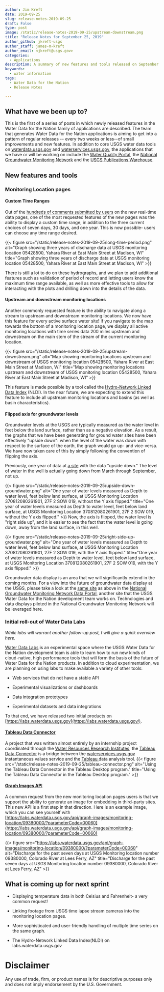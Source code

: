 ```yaml
---
author: Jim Kreft
date: 2019-09-25
slug: release-notes-2019-09-25
draft: False
type: post
image: /static/release-notes-2019-09-25/upstream-downstream.png
title: "Release Notes for September 25, 2019"
author_github: jkreft-usgs
author_staff: james-m-kreft
author_email: <jkreft@usgs.gov>
categories:
  - Applications
description: A summary of new features and tools released on September 25, 2019
keywords:
  - water information
tags:
  - Water Data for the Nation
  - Release Notes

---
```


## What have we been up to?

This is the first of a series of posts in which newly released features in the Water Data for the Nation family of applications are described. The team that generates Water Data for the Nation applications is aiming to get into a pattern of regular releases -- every two weeks or less--of small improvements and new features. In addition to core USGS water data tools on [waterdata.usgs.gov](https://waterdata.usgs.gov/nwis) and [waterservices.usgs.gov,](https://waterservices.usgs.gov/) the applications that we have or will be working on include the [Water Quality Portal](https://www.waterqualitydata.us/), the [National Groundwater Monitoring Network](https://cida.usgs.gov/ngwmn/) and the [USGS Publications Warehouse](https://pubs.er.usgs.gov/).

## New features and tools

### Monitoring Location pages

#### Custom Time Ranges

Out of the [hundreds of comments submitted by users](https://waterdata.usgs.gov/blog/wdfn-firstlook/) on the new real-time data pages, one of the most requested features of the new pages was the ability to display a custom time range, in addition to the three current choices of seven days, 30 days, and one year. This is now possible- users can choose any time range desired.

{{< figure src="/static/release-notes-2019-09-25/long-time-period.png" alt="Graph showing three years of discharge data at USGS monitoring location 05428500, Yahara River at East Main Street at Madison, WI" title="Graph showing three years of discharge data at USGS monitoring location 05428500, Yahara River at East Main Street at Madison, WI" >}}

There is still a lot to do on these hydrographs, and we plan to add additional features such as validation of period of record and letting users know the maximum time range available, as well as more effective tools to allow for interacting with the plots and drilling down into the details of the data.

#### Upstream and downstream monitoring locations

Another commonly requested feature is the ability to navigate along a stream to upstream and downstream monitoring locations. We now have this feature for every active surface water site! If you navigate to the map towards the bottom of a monitoring location page, we display all active monitoring locations with time series data 200 miles upstream and downstream on the main stem of the stream of the current monitoring location.

{{< figure src="/static/release-notes-2019-09-25/upstream-downstream.png" alt="Map showing monitoring locations upstream and downstream of USGS monitoring location 05428500, Yahara River at East Main Street at Madison, WI" title="Map showing monitoring locations upstream and downstream of USGS monitoring location 05428500, Yahara River at East Main Street at Madison, WI" >}}


This feature is made possible by a tool called the [Hydro-Network Linked Data Index](https://waterdata.usgs.gov/blog/nldi-intro/) (NLDI). In the near future, we are expecting to extend this feature to include all upstream monitoring locations and basins (as well as basin characteristics).

#### Flipped axis for groundwater levels

Groundwater levels at the USGS are typically measured as the water level in feet below the land surface, rather than as a negative elevation. As a result, the graphs that we have been generating for ground water sites have been effectively "upside down": when the level of the water was down with respect to the surface of the earth, the graph would go up- and vice-versa. We have now taken care of this by simply following the convention of flipping the axis.

Previously, one year of data at [a site](https://waterdata.usgs.gov/monitoring-location/370812080261901/) with the data "upside down."  The level of water in the well is actually going down from March through September, not up.

{{< figure src="/static/release-notes-2019-09-25/upside-down-groundwater.png" alt="One year of water levels measured as Depth to water level, feet below land surface, at USGS Monitoring Location 370812080261901, 27F 2 SOW 019, without the Y axis flipped." title="One year of water levels measured as Depth to water level, feet below land surface, at USGS Monitoring Location 370812080261901, 27F 2 SOW 019, without the Y axis flipped." >}}
Now, the axis is flipped, the water level is "right side up", and it is easier to see the fact that the water level is going down, away from the land surface, in this well.

{{< figure src="/static/release-notes-2019-09-25/right-side-up-groundwater.png" alt="One year of water levels measured as Depth to water level, feet below land surface, at USGS Monitoring Location 370812080261901, 27F 2 SOW 019, with the Y axis flipped." title="One year of water levels measured as Depth to water level, feet below land surface, at USGS Monitoring Location 370812080261901, 27F 2 SOW 019, with the Y axis flipped." >}}

Groundwater data display is an area that we will significantly extend in the coming months.  For a view into the future of groundwater data display at the USGS, please take a look at the [same site](https://cida.usgs.gov/ngwmn/provider/USGS/site/370812080261901/) as above in the [National Groundwater Monitoring Network Data Porta](https://cida.usgs.gov/ngwmn/)[l](https://cida.usgs.gov/ngwmn/), another site that the USGS Water Data for the Nation development team works on. Technologies and data displays piloted in the National Groundwater Monitoring Network will be leveraged here.

### Initial roll-out of Water Data Labs

*While labs will warrant another follow-up post, I will give a quick overview here.*

[Water Data Labs](https://labs.waterdata.usgs.gov/) is an experimental space where the USGS Water Data for the Nation  development team is able to learn how to run new kinds of cloud-native, high performance tools that will form the basis of the future of Water Data for the Nation products. In addition to cloud experimentation, we are planning on using labs to make available a variety of other tools:

* Web services that do not have a stable API

* Experimental visualizations or dashboards

* Data integration prototypes

* Experimental datasets and data integrations

To that end, we have released two initial products on [https://labs.waterdata.usgs.gov](https://labs.waterdata.usgs.gov/).

#### [Tableau Data Connector](https://labs.waterdata.usgs.gov/about-connector/)

A project that was written almost entirely by an internship project coordinated through the [Water Resources Research Institutes](https://water.usgs.gov/wrri/index.php), the [Tableau Data Connector](https://labs.waterdata.usgs.gov/about-connector/) is a bridge between the [waterservices.usgs.gov](https://waterservices.usgs.gov/) instantaneous values service and the [Tableau ](https://www.tableau.com/)data analysis tool.
{{< figure src="/static/release-notes-2019-09-25/tableau-connector.png" alt="Using the Tableau Data Connector in the Tableau Desktop program."  title="Using the Tableau Data Connector in the Tableau Desktop program." >}}

#### [Graph Images API](https://https//labs.waterdata.usgs.gov/about-graph-image-api/)

A common request from the new monitoring location pages users is that we support the ability to generate an image for embedding in third-party sites. This new API is a first step in that direction.  Here is an example image, which you can see yourself with [https://labs.waterdata.usgs.gov/api/graph-images/monitoring-location/09380000/?parameterCode=00060](https://labs.waterdata.usgs.gov/api/graph-images/monitoring-location/09380000/?parameterCode=00060)

{{< figure src="https://labs.waterdata.usgs.gov/api/graph-images/monitoring-location/09380000/?parameterCode=00060" alt="Discharge for the past seven days at USGS Monitoring location number 09380000, Colorado River at Lees Ferry, AZ" title="Discharge for the past seven days at USGS Monitoring location number 09380000, Colorado River at Lees Ferry, AZ" >}}




## What is coming up for next sprint

* Displaying temperature data in both Celsius and Fahrenheit- a very common request!

* Linking footage from USGS time lapse stream cameras into the monitoring location pages.

* More sophisticated and user-friendly handling of multiple time series on the same graph.

* The Hydro-Network Linked Data Index(NLDI) on labs.waterdata.usgs.gov






Disclaimer
==========
Any use of trade, firm, or product names is for descriptive purposes only and does not imply endorsement by the U.S. Government.
